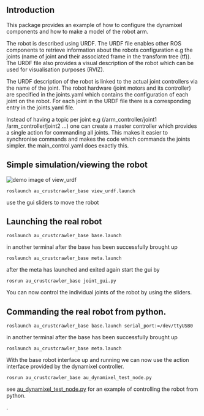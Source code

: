 Introduction
-----------
This package provides an example of how to configure the dynamixel components and how to
make a model of the robot arm. 

The robot is described using URDF. The URDF file enables other
ROS components to retrieve information about the robots configuration 
e.g the joints (name of joint and their associated frame in the transform tree (tf)).
The URDF file also provides a visual description of the robot which can be used for visualisation purposes (RVIZ).

The URDF description of the robot is linked to the actual joint controllers via the name of the joint. 
The robot hardware (joint motors and its controller) are specified in the joints.yaml which contains the configuration
of each joint on the robot. For each joint in the URDF file there is a corresponding entry in the joints.yaml file. 
 
Instead of having a topic per joint e.g (/arm_controller/joint1 /arm_controller/joint2 ...) one can create a master controller 
which provides a single action for commanding all joints. This makes it easier to synchronise commands and makes the code which commands
the joints simpler. the main_control.yaml does exactly this.

Simple simulation/viewing the robot
-----------

![demo image of view_urdf](https://raw.githubusercontent.com/au-crustcrawler/au_crustcrawler_base/master/doc/view_urdf.png)

	roslaunch au_crustcrawler_base view_urdf.launch

use the gui sliders to move the robot


Launching the real robot
-----------
	roslaunch au_crustcrawler_base base.launch

in another terminal after the base has been successfully brought up

	roslaunch au_crustcrawler_base meta.launch

after the meta has launched and exited again start the gui by

	rosrun au_crustcrawler_base joint_gui.py

You can now control the individual joints of the robot by using the sliders.


Commanding the real robot from python.
-----------

	roslaunch au_crustcrawler_base base.launch serial_port:=/dev/ttyUSB0

in another terminal after the base has been successfully brought up

	roslaunch au_crustcrawler_base meta.launch

With the base robot interface up and running we can now use the 
action interface provided by the dynamixel controller. 

	rosrun au_crustcrawler_base au_dynamixel_test_node.py

see [au_dynamixel_test_node.py](https://github.com/au-crustcrawler/au_crustcrawler_base/blob/master/nodes/au_dynamixel_test_node.py) for an example of controlling the robot
from python.


.
